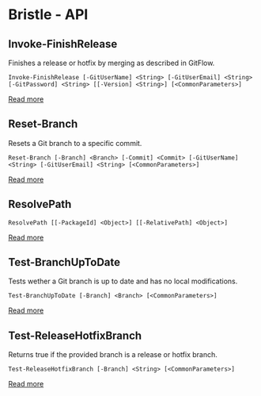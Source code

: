 # Bristle - API

##  Invoke-FinishRelease
Finishes a release or hotfix by merging as described in GitFlow.    
    
    Invoke-FinishRelease [-GitUserName] <String> [-GitUserEmail] <String> [-GitPassword] <String> [[-Version] <String>] [<CommonParameters>]


 [Read more](Invoke-FinishRelease.md)
##  Reset-Branch
Resets a Git branch to a specific commit.    
    
    Reset-Branch [-Branch] <Branch> [-Commit] <Commit> [-GitUserName] <String> [-GitUserEmail] <String> [<CommonParameters>]


 [Read more](Reset-Branch.md)
##  ResolvePath
    ResolvePath [[-PackageId] <Object>] [[-RelativePath] <Object>]


 [Read more](ResolvePath.md)
##  Test-BranchUpToDate
Tests wether a Git branch is up to date and has no local modifications.    
    
    Test-BranchUpToDate [-Branch] <Branch> [<CommonParameters>]


 [Read more](Test-BranchUpToDate.md)
##  Test-ReleaseHotfixBranch
Returns true if the provided branch is a release or hotfix branch.    
    
    Test-ReleaseHotfixBranch [-Branch] <String> [<CommonParameters>]


 [Read more](Test-ReleaseHotfixBranch.md)

